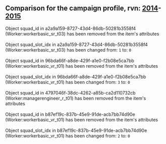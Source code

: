 ## Comparison for the campaign profile, rvn: [2014](https://github.com/PRO100KatYT/FortniteProfileRevisions/tree/main/profiles/campaign/2014%20campaign.json)-[2015](https://github.com/PRO100KatYT/FortniteProfileRevisions/tree/main/profiles/campaign/2015%20campaign.json)

Object squad_id in a2a9a159-8727-43d4-86db-50281b3558f4 (Worker:workerbasic_sr_t03) has been removed from the item's attributes
<br><br>
Object squad_slot_idx in a2a9a159-8727-43d4-86db-50281b3558f4 (Worker:workerbasic_sr_t03) has been changed from: `1` to: `0`
<br><br>
Object squad_id in 96bda66f-a8de-429f-a1e0-f2b08e5ca7bb (Worker:workerbasic_vr_t01) has been removed from the item's attributes
<br><br>
Object squad_slot_idx in 96bda66f-a8de-429f-a1e0-f2b08e5ca7bb (Worker:workerbasic_vr_t01) has been changed from: `3` to: `0`
<br><br>
Object squad_id in 4797046f-38dc-4262-a85b-ca2d110732cb (Worker:managerengineer_r_t01) has been removed from the item's attributes
<br><br>
Object squad_id in b87ef19c-837b-45e9-91de-acb7bb74d90e (Worker:workerbasic_vr_t01) has been removed from the item's attributes
<br><br>
Object squad_slot_idx in b87ef19c-837b-45e9-91de-acb7bb74d90e (Worker:workerbasic_vr_t01) has been changed from: `2` to: `0`
<br><br>
